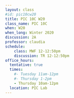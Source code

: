 ```yaml
---
layout: class
#id: pic10cw20
title: PIC 10C W20
class_name: PIC 10C
when: W20
when_long: Winter 2020
discussion: 2A
professor: claudia
schedule:
    class: MWF 12-12:50pm
    discussion: TR 12-12:50pm
office_hours: 
  tentative: true
  times:
    #- Tuesday 11am-12pm
    #- Thursday 1-2pm
    - Thursday 10am-12pm
  location: PIC Lab
---
```


<!--
<h1>
{{ class_name }}, {{ when_long }}
</h1>
-->
